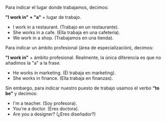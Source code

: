
Para indicar el lugar donde trabajamos, decimos:

**"I work in" + "a"** + lugar de trabajo.

- I work in a restaurant. (Trabajo en un restaurante).
- She works in a cafe. (Ella trabaja en una cafetería).
- We work in a shop. (Trabajamos en una tienda).

Para indicar un ámbito profesional (área de especialización), decimos:

**"I work in"** + ámbito profesional. Realmente, la única diferencia es que no añadimos la "a" a la frase.

- He works in marketing. (Él trabaja en marketing).
- She works in finance. (Ella trabaja en finanzas).

Sin embargo, para indicar nuestro puesto de trabajo usamos el verbo **“to be”** y decimos:

- I'm a teacher. (Soy profesora).
- You're a doctor. (Eres doctora).
- Are you a designer? (¿Eres diseñador?)